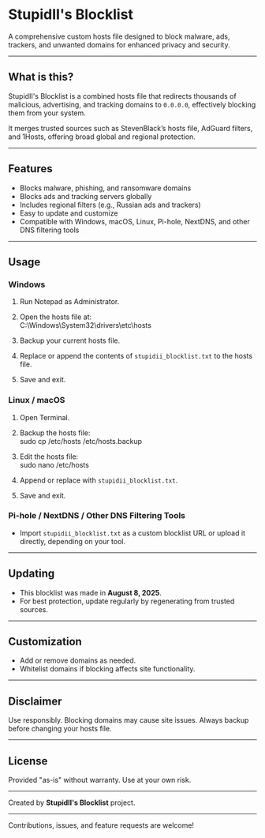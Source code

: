 # StupidII's Blocklist

A comprehensive custom hosts file designed to block malware, ads, trackers, and unwanted domains for enhanced privacy and security.

---

## What is this?

StupidII's Blocklist is a combined hosts file that redirects thousands of malicious, advertising, and tracking domains to `0.0.0.0`, effectively blocking them from your system.

It merges trusted sources such as StevenBlack’s hosts file, AdGuard filters, and 1Hosts, offering broad global and regional protection.

---

## Features

- Blocks malware, phishing, and ransomware domains
- Blocks ads and tracking servers globally
- Includes regional filters (e.g., Russian ads and trackers)
- Easy to update and customize
- Compatible with Windows, macOS, Linux, Pi-hole, NextDNS, and other DNS filtering tools

---

## Usage

### Windows

1. Run Notepad as Administrator.  
2. Open the hosts file at:  
C:\Windows\System32\drivers\etc\hosts

4. Backup your current hosts file.  
5. Replace or append the contents of `stupidii_blocklist.txt` to the hosts file.  
6. Save and exit.

### Linux / macOS

1. Open Terminal.  
2. Backup the hosts file:  
sudo cp /etc/hosts /etc/hosts.backup

3. Edit the hosts file:  
sudo nano /etc/hosts

5. Append or replace with `stupidii_blocklist.txt`.  
6. Save and exit.

### Pi-hole / NextDNS / Other DNS Filtering Tools

- Import `stupidii_blocklist.txt` as a custom blocklist URL or upload it directly, depending on your tool.

---

## Updating

- This blocklist was made in **August 8, 2025**.  
- For best protection, update regularly by regenerating from trusted sources.

---

## Customization

- Add or remove domains as needed.  
- Whitelist domains if blocking affects site functionality.

---

## Disclaimer

Use responsibly. Blocking domains may cause site issues. Always backup before changing your hosts file.

---

## License

Provided "as-is" without warranty. Use at your own risk.

---

Created by **StupidII's Blocklist** project.

---

Contributions, issues, and feature requests are welcome!
